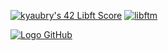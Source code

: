 [![kyaubry's 42 Libft Score](https://github.com/KylianAUBRY/KylianAUBRY/assets/90618758/b7882e4e-3688-42cd-acde-a8bdfa1ee210)](https://github.com/KylianAUBRY/Libft)
[![libftm](https://github.com/KylianAUBRY/KylianAUBRY/assets/90618758/81f48b48-1810-42b1-a7cd-16a287cb37bd)](https://github.com/KylianAUBRY/Libft)



[![Logo GitHub](https://github.com/logos/github-logo.png)](https://github.com/)
